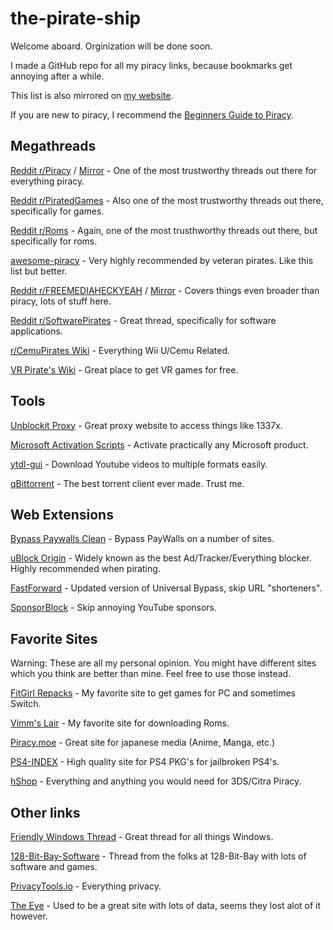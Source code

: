 # the-pirate-ship
Welcome aboard. Orginization will be done soon.

I made a GitHub repo for all my piracy links, because bookmarks get annoying after a while.

This list is also mirrored on [my website](https://verbes4.xyz/the-pirate-ship.md).

If you are new to piracy, I recommend the [Beginners Guide to Piracy](https://rentry.org/Piracy-BG).

## Megathreads
[Reddit r/Piracy](https://www.reddit.com/r/Piracy/wiki/megathread) / [Mirror](https://notabug.org/TheChumBucket/PiracySubreddit/src/master/wiki) - One of the most trustworthy threads out there for everything piracy.

[Reddit r/PiratedGames](https://rentry.co/pgames-mega-thread) - Also one of the most trustworthy threads out there, specifically for games.

[Reddit r/Roms](https://r-roms.github.io/) - Again, one of the most trusthworthy threads out there, but specifically for roms.

[awesome-piracy](https://github.com/Igglybuff/awesome-piracy) - Very highly recommended by veteran pirates. Like this list but better.

[Reddit r/FREEMEDIAHECKYEAH](https://www.reddit.com/r/FREEMEDIAHECKYEAH/wiki/index) / [Mirror](https://fmhy.tk/) - Covers things even broader than piracy, lots of stuff here.

[Reddit r/SoftwarePirates](https://rentry.org/SoftwarePirates-Megathread) - Great thread, specifically for software applications.

[r/CemuPirates Wiki](https://wiki.agilly1989.xyz/books/wiiu) - Everything Wii U/Cemu Related.

[VR Pirate's Wiki](https://wiki.vrpirates.club/en/home) - Great place to get VR games for free.



## Tools
[Unblockit Proxy](https://unblockit.cam/) - Great proxy website to access things like 1337x.

[Microsoft Activation Scripts](https://github.com/massgravel/Microsoft-Activation-Scripts) - Activate practically any Microsoft product.

[ytdl-gui](https://mrs0m30n3.github.io/youtube-dl-gui/) - Download Youtube videos to multiple formats easily.

[qBittorrent](https://www.qbittorrent.org/download.php) - The best torrent client ever made. Trust me.

## Web Extensions
[Bypass Paywalls Clean](https://gitlab.com/magnolia1234/bypass-paywalls-firefox-clean) - Bypass PayWalls on a number of sites.

[uBlock Origin](https://github.com/gorhill/uBlock) - Widely known as the best Ad/Tracker/Everything blocker. Highly recommended when pirating.

[FastForward](https://fastforward.team/) - Updated version of Universal Bypass, skip URL "shorteners".

[SponsorBlock](https://sponsor.ajay.app/) - Skip annoying YouTube sponsors.

## Favorite Sites
Warning: These are all my personal opinion. You might have different sites which you think are better than mine. Feel free to use those instead.

[FitGirl Repacks](https://fitgirl-repacks.site/) - My favorite site to get games for PC and sometimes Switch.

[Vimm's Lair](https://vimm.net/) - My favorite site for downloading Roms.

[Piracy.moe](https://piracy.moe/) - Great site for japanese media (Anime, Manga, etc.)

[PS4-INDEX](https://ps4.td-index2.workers.dev/0:/) - High quality site for PS4 PKG's for jailbroken PS4's.

[hShop](https://hshop.erista.me/) - Everything and anything you would need for 3DS/Citra Piracy.

## Other links
[Friendly Windows Thread](https://rentry.org/fwt) - Great thread for all things Windows.

[128-Bit-Bay-Software](https://github.com/JENOVAAbsolute/128-Bit-Bay-Software) - Thread from the folks at 128-Bit-Bay with lots of software and games.

[PrivacyTools.io](https://www.privacytools.io/) - Everything privacy.

[The Eye](https://the-eye.eu/) - Used to be a great site with lots of data, seems they lost alot of it however.
